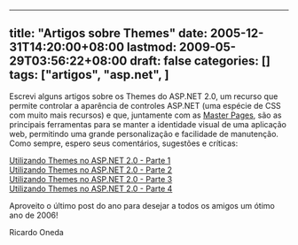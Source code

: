 
---
title: "Artigos sobre Themes"
date: 2005-12-31T14:20:00+08:00
lastmod: 2009-05-29T03:56:22+08:00
draft: false
categories: []
tags: ["artigos", "asp.net", ]
---


Escrevi alguns artigos sobre os Themes do ASP.NET 2.0, um recurso que permite controlar a aparência de controles ASP.NET (uma espécie de CSS com muito mais recursos) e que, juntamente com as [Master Pages](/blog/post/2005/11/29/Artigo-sobre-Master-Pages-partes-2-e-3.aspx), são as principais ferramentas para se manter a identidade visual de uma aplicação web, permitindo uma grande personalização e facilidade de manutenção. Como sempre, espero seus comentários, sugestões e críticas:

[Utilizando Themes no ASP.NET 2.0 - Parte 1](http://www.msdnbrasil.com.br/sharepedia/visualizarartigo.aspx?id=62128)  
[Utilizando Themes no ASP.NET 2.0 - Parte 2](http://www.msdnbrasil.com.br/sharepedia/visualizarartigo.aspx?id=62145)  
[Utilizando Themes no ASP.NET 2.0 - Parte 3](http://www.msdnbrasil.com.br/sharepedia/visualizarartigo.aspx?id=62163)  
[Utilizando Themes no ASP.NET 2.0 - Parte 4](http://www.msdnbrasil.com.br/sharepedia/visualizarartigo.aspx?id=62210)

Aproveito o último post do ano para desejar a todos os amigos um ótimo ano de 2006!

Ricardo Oneda

